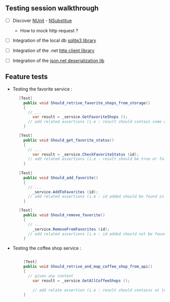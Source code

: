 
## Testing session walkthrough

* [ ] Discover [NUnit](http://nunit.org/) - [NSubstitue](http://nsubstitute.github.io/)

  * How to mock http request ?
* [ ] Integration of the local db [sqlite3 library](https://www.nuget.org/packages/sqlite-net-pcl/)
* [ ] Integration of the .net [http client library](https://blogs.msdn.microsoft.com/bclteam/p/httpclient/)  
* [ ] Integration of the [json.net deserialization lib](http://www.newtonsoft.com)


## Feature tests 

* Testing the favorite service :  

```cs
	  [Test]
		public void Should_retrive_favorite_shops_from_storage()
		{
		  // ...
		    var result = _service.GetFavoriteShops ();
		  // add related assertions (i.e : result should contain some data)
		}

	  [Test]
		public void Should_get_favorite_status()
		{
		  // ...
		    var result = _service.CheckFavoriteStatus (id); 
		  // add related assertions (i.e : result should be true or false depending on the context)
		}
		
	  [Test]
		public void Should_add_favorite()
		{
		  // ...
		    _service.AddToFavorites (id); 
		  // add related assertions (i.e : id added should be found in database)
		}

	  [Test]
		public void Should_remove_favorite()
		{
		  // ...
		    _service.RemoveFromFavorites (id); 
		  // add related assertions (i.e : id added should not be found in database)
		}
```

* Testing the coffee shop service :  

```cs

		[Test]
		public void Should_retrive_and_map_coffee_shop_from_api()
		{
		  // given any context
			var result = _service.GetAllCoffeeShops ();
			
			// add relate assertion (i.e : result should contains at least one shop)
		}
```

